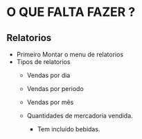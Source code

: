 # O QUE FALTA FAZER ? 

## Relatorios

- Primeiro Montar o menu de relatorios 
- Tipos de relatorios
  - Vendas por dia 
  - Vendas por periodo 
  - Vendas por mês

  - Quantidades de mercadoria vendida.
    - Tem incluído bebidas.

